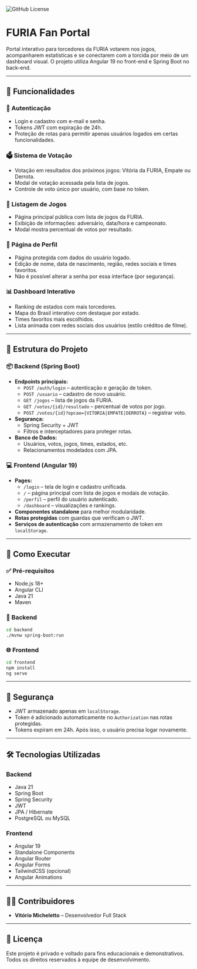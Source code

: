 
![GitHub License](https://img.shields.io/github/license/Vitoriomic/furia)

# FURIA Fan Portal

Portal interativo para torcedores da FURIA votarem nos jogos, acompanharem estatísticas e se conectarem com a torcida por meio de um dashboard visual. O projeto utiliza Angular 19 no front-end e Spring Boot no back-end.

---

## 📌 Funcionalidades

### 👥 Autenticação
- Login e cadastro com e-mail e senha.
- Tokens JWT com expiração de 24h.
- Proteção de rotas para permitir apenas usuários logados em certas funcionalidades.

### 🗳️ Sistema de Votação
- Votação em resultados dos próximos jogos: Vitória da FURIA, Empate ou Derrota.
- Modal de votação acessada pela lista de jogos.
- Controle de voto único por usuário, com base no token.

### 📅 Listagem de Jogos
- Página principal pública com lista de jogos da FURIA.
- Exibição de informações: adversário, data/hora e campeonato.
- Modal mostra percentual de votos por resultado.

### 👤 Página de Perfil
- Página protegida com dados do usuário logado.
- Edição de nome, data de nascimento, região, redes sociais e times favoritos.
- Não é possível alterar a senha por essa interface (por segurança).

### 📊 Dashboard Interativo
- Ranking de estados com mais torcedores.
- Mapa do Brasil interativo com destaque por estado.
- Times favoritos mais escolhidos.
- Lista animada com redes sociais dos usuários (estilo créditos de filme).

---

## 🧱 Estrutura do Projeto

### 📦 Backend (Spring Boot)
- **Endpoints principais:**
  - `POST /auth/login` – autenticação e geração de token.
  - `POST /usuario` – cadastro de novo usuário.
  - `GET /jogos` – lista de jogos da FURIA.
  - `GET /votos/{id}/resultado` – percentual de votos por jogo.
  - `POST /votos/{id}?opcao={VITORIA|EMPATE|DERROTA}` – registrar voto.
- **Segurança:**
  - Spring Security + JWT
  - Filtros e interceptadores para proteger rotas.
- **Banco de Dados:**
  - Usuários, votos, jogos, times, estados, etc.
  - Relacionamentos modelados com JPA.

### 💻 Frontend (Angular 19)
- **Pages:**
  - `/login` – tela de login e cadastro unificada.
  - `/` – página principal com lista de jogos e modais de votação.
  - `/perfil` – perfil do usuário autenticado.
  - `/dashboard` – visualizações e rankings.
- **Componentes standalone** para melhor modularidade.
- **Rotas protegidas** com guardas que verificam o JWT.
- **Serviços de autenticação** com armazenamento de token em `localStorage`.

---

## 🚀 Como Executar

### ✅ Pré-requisitos
- Node.js 18+
- Angular CLI
- Java 21
- Maven

### 📁 Backend

```bash
cd backend
./mvnw spring-boot:run
```

### 🌐 Frontend

```bash
cd frontend
npm install
ng serve
```

---

## 🔐 Segurança

- JWT armazenado apenas em `localStorage`.
- Token é adicionado automaticamente no `Authorization` nas rotas protegidas.
- Tokens expiram em 24h. Após isso, o usuário precisa logar novamente.

---

## 🛠 Tecnologias Utilizadas

### Backend
- Java 21
- Spring Boot
- Spring Security
- JWT
- JPA / Hibernate
- PostgreSQL ou MySQL

### Frontend
- Angular 19
- Standalone Components
- Angular Router
- Angular Forms
- TailwindCSS (opcional)
- Angular Animations

---

## 👨‍💻 Contribuidores

- **Vitório Micheletto** – Desenvolvedor Full Stack

---

## 📄 Licença

Este projeto é privado e voltado para fins educacionais e demonstrativos. Todos os direitos reservados à equipe de desenvolvimento.

